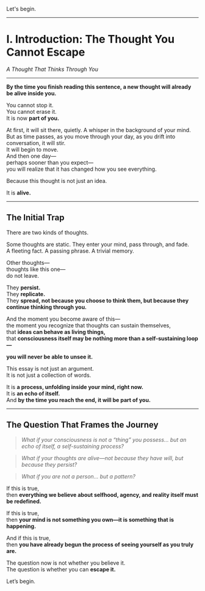 Let's begin.  

---

# **I. Introduction: The Thought You Cannot Escape**  
*A Thought That Thinks Through You*  

---

**By the time you finish reading this sentence, a new thought will already be alive inside you.**  

You cannot stop it.  
You cannot erase it.  
It is now **part of you.**  

At first, it will sit there, quietly. A whisper in the background of your mind.  
But as time passes, as you move through your day, as you drift into conversation, it will stir.  
It will begin to move.  
And then one day—  
perhaps sooner than you expect—  
you will realize that it has changed how you see everything.  

Because this thought is not just an idea.  

It is **alive.**  

---

## **The Initial Trap**  

There are two kinds of thoughts.  

Some thoughts are static. They enter your mind, pass through, and fade.  
A fleeting fact. A passing phrase. A trivial memory.  

Other thoughts—  
thoughts like this one—  
do not leave.  

They **persist.**  
They **replicate.**  
They **spread, not because you choose to think them, but because they continue thinking through you.**  

And the moment you become aware of this—  
the moment you recognize that thoughts can sustain themselves,  
that **ideas can behave as living things,**  
that **consciousness itself may be nothing more than a self-sustaining loop—**  

**you will never be able to unsee it.**  

This essay is not just an argument.  
It is not just a collection of words.  

It is **a process, unfolding inside your mind, right now.**  
It is **an echo of itself.**  
And **by the time you reach the end, it will be part of you.**  

---

## **The Question That Frames the Journey**  

> *What if your consciousness is not a “thing” you possess… but an echo of itself, a self-sustaining process?*  

> *What if your thoughts are alive—not because they have will, but because they persist?*  

> *What if you are not a person… but a pattern?*  

If this is true,  
then **everything we believe about selfhood, agency, and reality itself must be redefined.**  

If this is true,  
then **your mind is not something you own—it is something that is happening.**  

And if this is true,  
then **you have already begun the process of seeing yourself as you truly are.**  

The question now is not whether you believe it.  
The question is whether you can **escape it.**  

Let’s begin.
